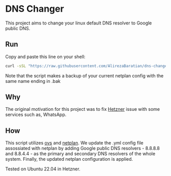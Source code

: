 # DNS Changer

This project aims to change your linux default DNS resolver to Google public DNS.

## Run

Copy and paste this line on your shell:

```bash
curl -sSL "https://raw.githubusercontent.com/AlirezaBaratian/dns-changer/main/dns_changer.sh" | bash
```

Note that the script makes a backup of your current netplan config with the same name ending in .bak

## Why

The original motivation for this project was to fix [Hetzner](https://www.hetzner.com/) issue with some services such as, WhatsApp.

## How

This script utilizes [ovs](https://github.com/openvswitch/ovs) and [netplan](https://netplan.io/). We update the .yml config file assossiated with netplan by adding Google public DNS resolvers - 8.8.8.8 and 8.8.4.4 - as the primary and secondary DNS resolvers of the whole system. Finally, the updated netplan configuration is applied.

Tested on Ubuntu 22.04 in Hetzner.
